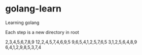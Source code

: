 # golang-learn
Learning golang

Each step is a new directory in root 

2,3,4,5,6,7,8,9
12,2,4,5,7,4,6,9,5
9,6,5,4,1,2,5,7,6,5
3,1,2,5,6,4,8,9
6,4,1,2,9,8,5,3,7,4